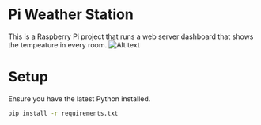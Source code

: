 # Pi Weather Station
This is a Raspberry Pi project that runs a web server dashboard that shows the tempeature in every room.
![Alt text](/relative/readmeimage/homedashboard.png?raw=true "Optional Title")


# Setup

Ensure you have the latest Python installed.

```bash
pip install -r requirements.txt
```
